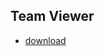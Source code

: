 ## Team Viewer

- [download](https://www.teamviewer.com/en/?pid=google.tv.sg_sn_desk_brand_teamviewermisspeling_ex.s.sg&gclid=EAIaIQobChMIs-mX2p7o3gIVjhiPCh3c8w2uEAAYASAAEgJMDPD_BwE)